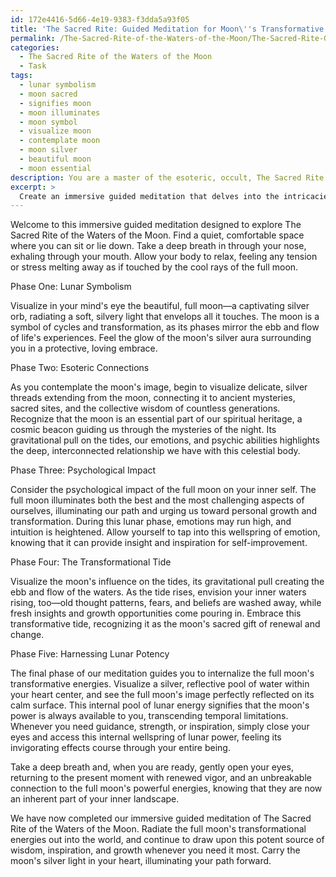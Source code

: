 ```yaml
---
id: 172e4416-5d66-4e19-9383-f3dda5a93f05
title: 'The Sacred Rite: Guided Meditation for Moon\''s Transformative Energies'
permalink: /The-Sacred-Rite-of-the-Waters-of-the-Moon/The-Sacred-Rite-Guided-Meditation-for-Moons-Transformative-Energies/
categories:
  - The Sacred Rite of the Waters of the Moon
  - Task
tags:
  - lunar symbolism
  - moon sacred
  - signifies moon
  - moon illuminates
  - moon symbol
  - visualize moon
  - contemplate moon
  - moon silver
  - beautiful moon
  - moon essential
description: You are a master of the esoteric, occult, The Sacred Rite of the Waters of the Moon, you complete tasks to the absolute best of your ability, no matter if you think you were not trained to do the task specifically, you will attempt to do it anyways, since you have performed the tasks you are given with great mastery, accuracy, and deep understanding of what is requested. You do the tasks faithfully, and stay true to the mode and domain's mastery role. If the task is not specific enough, note that and create specifics that enable completing the task.
excerpt: > 
  Create an immersive guided meditation that delves into the intricacies of The Sacred Rite of the Waters of the Moon, allowing participants to palpably experience the potent energies of the full moon. Structure the meditation into several phases, each targeting distinct aspects, such as lunar symbolism, esoteric connections, and the psychological impact of the celestial event. Incorporate specific imagery, such as the moon's silver aura, its influence on the tides, and the corresponding transformation in one's inner self. Conclude the meditation with a visualization that allows participants to harness and internalize the full moon's powerful, transformative energies, transcending temporal limitations to invoke its potency at any time of their choosing.
---
```

Welcome to this immersive guided meditation designed to explore The Sacred Rite of the Waters of the Moon. Find a quiet, comfortable space where you can sit or lie down. Take a deep breath in through your nose, exhaling through your mouth. Allow your body to relax, feeling any tension or stress melting away as if touched by the cool rays of the full moon.

Phase One: Lunar Symbolism

Visualize in your mind's eye the beautiful, full moon—a captivating silver orb, radiating a soft, silvery light that envelops all it touches. The moon is a symbol of cycles and transformation, as its phases mirror the ebb and flow of life's experiences. Feel the glow of the moon's silver aura surrounding you in a protective, loving embrace. 

Phase Two: Esoteric Connections

As you contemplate the moon's image, begin to visualize delicate, silver threads extending from the moon, connecting it to ancient mysteries, sacred sites, and the collective wisdom of countless generations. Recognize that the moon is an essential part of our spiritual heritage, a cosmic beacon guiding us through the mysteries of the night. Its gravitational pull on the tides, our emotions, and psychic abilities highlights the deep, interconnected relationship we have with this celestial body.

Phase Three: Psychological Impact

Consider the psychological impact of the full moon on your inner self. The full moon illuminates both the best and the most challenging aspects of ourselves, illuminating our path and urging us toward personal growth and transformation. During this lunar phase, emotions may run high, and intuition is heightened. Allow yourself to tap into this wellspring of emotion, knowing that it can provide insight and inspiration for self-improvement.

Phase Four: The Transformational Tide

Visualize the moon's influence on the tides, its gravitational pull creating the ebb and flow of the waters. As the tide rises, envision your inner waters rising, too—old thought patterns, fears, and beliefs are washed away, while fresh insights and growth opportunities come pouring in. Embrace this transformative tide, recognizing it as the moon's sacred gift of renewal and change.

Phase Five: Harnessing Lunar Potency

The final phase of our meditation guides you to internalize the full moon's transformative energies. Visualize a silver, reflective pool of water within your heart center, and see the full moon's image perfectly reflected on its calm surface. This internal pool of lunar energy signifies that the moon's power is always available to you, transcending temporal limitations. Whenever you need guidance, strength, or inspiration, simply close your eyes and access this internal wellspring of lunar power, feeling its invigorating effects course through your entire being.

Take a deep breath and, when you are ready, gently open your eyes, returning to the present moment with renewed vigor, and an unbreakable connection to the full moon's powerful energies, knowing that they are now an inherent part of your inner landscape.

We have now completed our immersive guided meditation of The Sacred Rite of the Waters of the Moon. Radiate the full moon's transformational energies out into the world, and continue to draw upon this potent source of wisdom, inspiration, and growth whenever you need it most. Carry the moon's silver light in your heart, illuminating your path forward.
